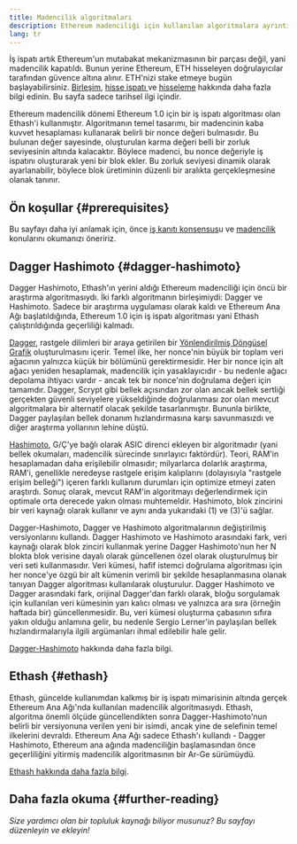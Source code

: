```yaml
---
title: Madencilik algoritmaları
description: Ethereum madenciliği için kullanılan algoritmalara ayrıntılı bir bakış.
lang: tr
---
```


<InfoBanner emoji=":wave:">
İş ispatı artık Ethereum'un mutabakat mekanizmasının bir parçası değil, yani madencilik kapatıldı. Bunun yerine Ethereum, ETH hisseleyen doğrulayıcılar tarafından güvence altına alınır. ETH'nizi stake etmeye bugün başlayabilirsiniz. <a href='/roadmap/merge/'>Birleşim</a>, <a href='/developers/docs/consensus-mechanisms/pos/'>hisse ispatı </a> ve <a href='/staking/'>hisseleme</a> hakkında daha fazla bilgi edinin. Bu sayfa sadece tarihsel ilgi içindir.
</InfoBanner>

Ethereum madencilik dönemi Ethereum 1.0 için bir iş ispatı algoritması olan Ethash'i kullanmıştır. Algoritmanın temel tasarımı, bir madencinin kaba kuvvet hesaplaması kullanarak belirli bir nonce değeri bulmasıdır. Bu bulunan değer sayesinde, oluşturulan karma değeri belli bir zorluk seviyesinin altında kalacaktır. Böylece madenci, bu nonce değeriyle iş ispatını oluşturarak yeni bir blok ekler. Bu zorluk seviyesi dinamik olarak ayarlanabilir, böylece blok üretiminin düzenli bir aralıkta gerçekleşmesine olanak tanınır.

## Ön koşullar {#prerequisites}

Bu sayfayı daha iyi anlamak için, önce [iş kanıtı konsensus](/developers/docs/consensus-mechanisms/pow)u ve [madencilik](/developers/docs/consensus-mechanisms/pow/mining) konularını okumanızı öneririz.

## Dagger Hashimoto {#dagger-hashimoto}

Dagger Hashimoto, Ethash'ın yerini aldığı Ethereum madenciliği için öncü bir araştırma algoritmasıydı. İki farklı algoritmanın birleşimiydi: Dagger ve Hashimoto. Sadece bir araştırma uygulaması olarak kaldı ve Ethereum Ana Ağı başlatıldığında, Ethereum 1.0 için iş ispatı algoritması yani Ethash çalıştırıldığında geçerliliği kalmadı.

[Dagger](http://www.hashcash.org/papers/dagger.html), rastgele dilimleri bir araya getirilen bir [Yönlendirilmiş Döngüsel Grafik](https://en.wikipedia.org/wiki/Directed_acyclic_graph) oluşturulmasını içerir. Temel ilke, her nonce'nin büyük bir toplam veri ağacının yalnızca küçük bir bölümünü gerektirmesidir. Her bir nonce için alt ağacı yeniden hesaplamak, madencilik için yasaklayıcıdır - bu nedenle ağacı depolama ihtiyacı vardır - ancak tek bir nonce'nin doğrulama değeri için tamamdır. Dagger, Scrypt gibi bellek açısından zor olan ancak bellek sertliği gerçekten güvenli seviyelere yükseldiğinde doğrulanması zor olan mevcut algoritmalara bir alternatif olacak şekilde tasarlanmıştır. Bununla birlikte, Dagger paylaşılan bellek donanım hızlandırmasına karşı savunmasızdı ve diğer araştırma yollarının lehine düştü.

[Hashimoto](http://diyhpl.us/%7Ebryan/papers2/bitcoin/meh/hashimoto.pdf), G/Ç'ye bağlı olarak ASIC direnci ekleyen bir algoritmadır (yani bellek okumaları, madencilik sürecinde sınırlayıcı faktördür). Teori, RAM'in hesaplamadan daha erişilebilir olmasıdır; milyarlarca dolarlık araştırma, RAM'i, genellikle neredeyse rastgele erişim kalıplarını (dolayısıyla "rastgele erişim belleği") içeren farklı kullanım durumları için optimize etmeyi zaten araştırdı. Sonuç olarak, mevcut RAM'in algoritmayı değerlendirmek için optimale orta derecede yakın olması muhtemeldir. Hashimoto, blok zincirini bir veri kaynağı olarak kullanır ve aynı anda yukarıdaki (1) ve (3)'ü sağlar.

Dagger-Hashimoto, Dagger ve Hashimoto algoritmalarının değiştirilmiş versiyonlarını kullandı. Dagger Hashimoto ve Hashimoto arasındaki fark, veri kaynağı olarak blok zinciri kullanmak yerine Dagger Hashimoto'nun her N blokta blok verisine dayalı olarak güncellenen özel olarak oluşturulmuş bir veri seti kullanmasıdır. Veri kümesi, hafif istemci doğrulama algoritması için her nonce'ye özgü bir alt kümenin verimli bir şekilde hesaplanmasına olanak tanıyan Dagger algoritması kullanılarak oluşturulur. Dagger Hashimoto ve Dagger arasındaki fark, orijinal Dagger'dan farklı olarak, bloğu sorgulamak için kullanılan veri kümesinin yarı kalıcı olması ve yalnızca ara sıra (örneğin haftada bir) güncellenmesidir. Bu, veri kümesi oluşturma çabasının sıfıra yakın olduğu anlamına gelir, bu nedenle Sergio Lerner'in paylaşılan bellek hızlandırmalarıyla ilgili argümanları ihmal edilebilir hale gelir.

[Dagger-Hashimoto](/developers/docs/consensus-mechanisms/pow/mining/mining-algorithms/dagger-hashimoto) hakkında daha fazla bilgi.

## Ethash {#ethash}

Ethash, güncelde kullanımdan kalkmış bir iş ispatı mimarisinin altında gerçek Ethereum Ana Ağı'nda kullanılan madencilik algoritmasıydı. Ethash, algoritma önemli ölçüde güncellendikten sonra Dagger-Hashimoto'nun belirli bir versiyonuna verilen yeni bir isimdi, ancak yine de selefinin temel ilkelerini devraldı. Ethereum Ana Ağı sadece Ethash'ı kullandı - Dagger Hashimoto, Ethereum ana ağında madenciliğin başlamasından önce geçerliliğini yitirmiş madencilik algoritmasının bir Ar-Ge sürümüydü.

[Ethash hakkında daha fazla bilgi](/developers/docs/consensus-mechanisms/pow/mining/mining-algorithms/ethash).

## Daha fazla okuma {#further-reading}

_Size yardımcı olan bir topluluk kaynağı biliyor musunuz? Bu sayfayı düzenleyin ve ekleyin!_
